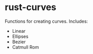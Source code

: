 # rust-curves

Functions for creating curves. Includes:

* Linear
* Ellipses
* Bezier
* Catmull Rom
